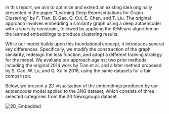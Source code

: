 In this report, we aim to optimize and extend an existing idea originally presented in the paper "Learning Deep Representations for Graph Clustering" by F. Tian, B. Gao, Q. Cui, E. Chen, and T. Liu. The original approach involves embedding a similarity graph using a deep autoencoder with a sparsity constraint, followed by applying the K-Means algorithm on the learned embeddings to produce clustering results.

While our model builds upon this foundational concept, it introduces several key differences. Specifically, we modify the construction of the graph similarity, redesign the loss function, and adopt a different training strategy for the model. We evaluate our approach against two prior methods, including the original 2014 work by Tian et al. and a later method proposed by S. Cao, W. Lu, and Q. Xu in 2016, using the same datasets for a fair comparison.

Below, we present a 2D visualization of the embeddings produced by our autoencoder model applied to the 3NG dataset, which consists of three selected categories from the 20 Newsgroups dataset.

![2D_Embedded](https://github.com/user-attachments/assets/106bed17-b7e1-4512-9e3c-58f115682d06)
